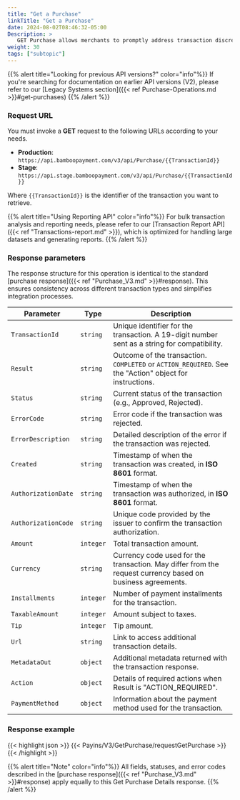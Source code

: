 ```yaml
---
title: "Get a Purchase"
linkTitle: "Get a Purchase"
date: 2024-08-02T08:46:32-05:00
Description: >
   GET Purchase allows merchants to promptly address transaction discrepancies and retrieve the details of a specific purchase transaction.
weight: 30
tags: ["subtopic"]
---
```


{{% alert title="Looking for previous API versions?" color="info"%}}
If you're searching for documentation on earlier API versions (V2), please refer to our [Legacy Systems section]({{< ref Purchase-Operations.md >}}#get-purchases)
{{% /alert %}}


### Request URL
You must invoke a **GET** request to the following URLs according to your needs.

* **Production**: `https://api.bamboopayment.com/v3/api/Purchase/{{TransactionId}}`
* **Stage**: `https://api.stage.bamboopayment.com/v3/api/Purchase/{{TransactionId}}`

Where `{{TransactionId}}` is the identifier of the transaction you want to retrieve.

{{% alert title="Using Reporting API" color="info"%}}
For bulk transaction analysis and reporting needs, please refer to our [Transaction Report API]({{< ref "Transactions-report.md" >}}), which is optimized for handling large datasets and generating reports.
{{% /alert %}}

### Response parameters
The response structure for this operation is identical to the standard [purchase response]({{< ref "Purchase_V3.md" >}}#response). This ensures consistency across different transaction types and simplifies integration processes.

| Parameter | Type | Description |
|---|---|---|
| `TransactionId` | `string` | Unique identifier for the transaction. A 19-digit number sent as a string for compatibility. |
| `Result` | `string` | Outcome of the transaction. `COMPLETED` or `ACTION_REQUIRED`. See the "Action" object for instructions. |
| `Status` | `string` | Current status of the transaction (e.g., Approved, Rejected). |
| `ErrorCode` | `string` | Error code if the transaction was rejected. |
| `ErrorDescription` | `string` | Detailed description of the error if the transaction was rejected. |
| `Created` | `string` | Timestamp of when the transaction was created, in **ISO 8601** format. |
| `AuthorizationDate` | `string` | Timestamp of when the transaction was authorized, in **ISO 8601** format. |
| `AuthorizationCode` | `string` | Unique code provided by the issuer to confirm the transaction authorization. |
| `Amount` | `integer` | Total transaction amount. |
| `Currency` | `string` | Currency code used for the transaction. May differ from the request currency based on business agreements. |
| `Installments` | `integer` | Number of payment installments for the transaction. |
| `TaxableAmount` | `integer` | Amount subject to taxes. |
| `Tip` | `integer` | Tip amount. |
| `Url` | `string` | Link to access additional transaction details. |
| `MetadataOut` | `object` | Additional metadata returned with the transaction response. |
| `Action` | `object` | Details of required actions when Result is "ACTION_REQUIRED". |
| `PaymentMethod` | `object` | Information about the payment method used for the transaction. |

### Response example

{{< highlight json >}}
{{< Payins/V3/GetPurchase/requestGetPurchase >}}
{{< /highlight >}} 


{{% alert title="Note" color="info"%}}
All fields, statuses, and error codes described in the [purchase response]({{< ref "Purchase_V3.md" >}}#response) apply equally to this Get Purchase Details response.
{{% /alert %}}